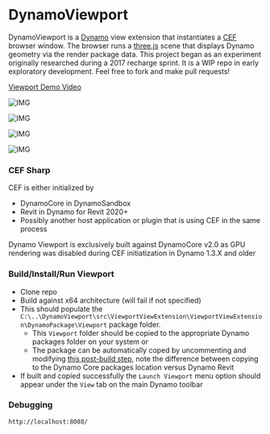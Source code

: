 # DynamoViewport
DynamoViewport is a [Dynamo](https://github.com/DynamoDS/Dynamo) view extension that instantiates a [CEF](https://bitbucket.org/chromiumembedded/cef) browser window. The browser runs a [three.js](https://github.com/mrdoob/three.js/) scene that displays Dynamo geometry via the render package data.  This project began as an experiment originally researched during a 2017 recharge sprint.  It is a WIP repo in early exploratory development.  Feel free to fork and make pull requests!

[Viewport Demo Video](https://youtu.be/qXHMFWbzC-0)

![IMG](https://github.com/alfarok/DynamoViewport/blob/CEF_Embedded/images/DynamoViewportExample.JPG?raw=true)

![IMG](https://github.com/alfarok/DynamoViewport/blob/master/images/SurfaceExample.JPG?raw=true)

![IMG](https://github.com/alfarok/DynamoViewport/blob/master/images/ReplicationExample.JPG?raw=true)

![IMG](https://github.com/alfarok/DynamoViewport/blob/CEF_Embedded/images/DynamoViewportEmbedded.gif?raw=true)

### CEF Sharp
CEF is either initialized by 
- DynamoCore in DynamoSandbox
- Revit in Dynamo for Revit 2020+
- Possibly another host application or plugin that is using CEF in the same process

Dynamo Viewport is exclusively built against DynamoCore v2.0 as GPU rendering was disabled during CEF initiatization in Dynamo 1.3.X and older

### Build/Install/Run Viewport
- Clone repo
- Build against x64 architecture (will fail if not specified)
- This should populate the `C:\..\DynamoViewport\src\ViewportViewExtension\ViewportViewExtension\DynamoPackage\Viewport` package folder. 
    - This `Viewport` folder should be copied to the appropriate Dynamo packages folder on your system or
    - The package can be automatically coped by uncommenting and modifying [this post-build step](https://github.com/alfarok/DynamoViewport/blob/master/src/ViewportViewExtension/ViewportViewExtension/ViewportViewExtension.csproj#L219), note the difference between copying to the Dynamo Core packages location versus Dynamo Revit
- If built and copied successfully the `Launch Viewport` menu option should appear under the `View` tab on the main Dynamo toolbar

### Debugging
`http://localhost:8088/`